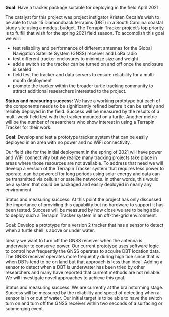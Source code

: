 **Goal**\:  Have a tracker package suitable for deploying in the field April 2021. 

The catalyst for this project was project instigator Kristen Cecala’s wish to be able to track 15 Diamondback terrapins (DBT) in a South Carolina coastal study site using a modest budget. The Terrapin Tracker project’s top priority is to fulfill that wish for the spring 2021 field season. To accomplish this goal we will:
-  test reliability and performance of different antennas for the Global Navigation Satellite System (GNSS) receiver and LoRa radio
-  test different tracker enclosures to minimize size and weight
-  add a switch so the tracker can be turned on and off once the enclosure is sealed
-  field test the tracker and data servers to ensure reliability for a multi-month deployment
-   promote the tracker within the broader turtle tracking community to attract additional researchers interested to the project.

**Status and measuring success:**
We have a working prototype but each of the components needs to be significantly refined before it can be safely and reliably deployed in the field. Success will be measured by the results of a multi-week field test with the tracker mounted on a turtle. Another metric will be the number of researchers who show interest in using a Terrapin Tracker for their work.



**Goal**\:  Develop and test a prototype tracker system that can be easily deployed in an area with no power and no WiFi connectivity. 

Our field site for the initial deployment in the spring of 2021 will have power and WiFi connectivity but we realize many tracking projects take place in areas where those resources are not available. To address that need we will develop a version of the Terrapin Tracker system that requires less power to operate, can be powered for long periods using solar energy and data can be transmitted via cellular or satellite networks. In other words, this would be a system that could be packaged and easily deployed in nearly any environment.

Status and measuring success:
At this point the project has only discussed the importance of providing this capability but no hardware to support it has been tested. Success will be measured by how close we are to being able to deploy such a Terrapin Tracker system in an off-the-grid environment. 


Goal: Develop a prototype for a version 2 tracker that has a sensor to detect when a turtle shell is above or under water. 

Ideally we want to turn off the GNSS receiver when the antenna is underwater to conserve power. Our current prototype uses software logic to control how frequently the GNSS operates to acquire DBT location data. The GNSS receiver operates more frequently during high tide since that is when DBTs tend to be on land but that approach is less than ideal. Adding a sensor to detect when a DBT is underwater has been tried by other researchers and many have reported that current methods are not reliable. We will investigate novel approaches to achieve this goal.

Status and measuring success:
We are currently at the brainstorming stage. Success will be measured by the reliability and speed of detecting when a sensor is in or out of water. Our initial target is to be able to have the switch turn on and turn off the GNSS receiver within two seconds of a surfacing or submerging event.
